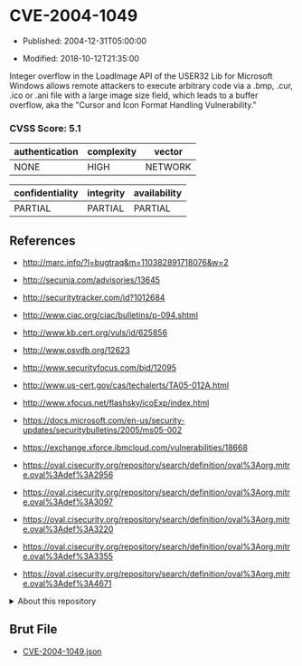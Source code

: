 # CVE-2004-1049

- Published: 2004-12-31T05:00:00

- Modified: 2018-10-12T21:35:00

Integer overflow in the LoadImage API of the USER32 Lib for Microsoft Windows allows remote attackers to execute arbitrary code via a .bmp, .cur, .ico or .ani file with a large image size field, which leads to a buffer overflow, aka the "Cursor and Icon Format Handling Vulnerability."

### CVSS Score: **5.1**

| authentication | complexity | vector |
| --- | --- | --- |
| NONE | HIGH | NETWORK |

| confidentiality | integrity | availability |
| --- | --- | --- |
| PARTIAL | PARTIAL | PARTIAL |

## References

* http://marc.info/?l=bugtraq&m=110382891718076&w=2

* http://secunia.com/advisories/13645

* http://securitytracker.com/id?1012684

* http://www.ciac.org/ciac/bulletins/p-094.shtml

* http://www.kb.cert.org/vuls/id/625856

* http://www.osvdb.org/12623

* http://www.securityfocus.com/bid/12095

* http://www.us-cert.gov/cas/techalerts/TA05-012A.html

* http://www.xfocus.net/flashsky/icoExp/index.html

* https://docs.microsoft.com/en-us/security-updates/securitybulletins/2005/ms05-002

* https://exchange.xforce.ibmcloud.com/vulnerabilities/18668

* https://oval.cisecurity.org/repository/search/definition/oval%3Aorg.mitre.oval%3Adef%3A2956

* https://oval.cisecurity.org/repository/search/definition/oval%3Aorg.mitre.oval%3Adef%3A3097

* https://oval.cisecurity.org/repository/search/definition/oval%3Aorg.mitre.oval%3Adef%3A3220

* https://oval.cisecurity.org/repository/search/definition/oval%3Aorg.mitre.oval%3Adef%3A3355

* https://oval.cisecurity.org/repository/search/definition/oval%3Aorg.mitre.oval%3Adef%3A4671

<details>
<summary>About this repository</summary> 

  This repository is part of the project [Live Hack CVE](https://github.com/Live-Hack-CVE). Main website can be found [www.live-hack.org](https://www.live-hack.org) 
  
  Made by [Sn0wAlice](https://github.com/Sn0wAlice) for the people that care about security and need to have a feed of the latest CVEs. Hope you enjoy it, don't forget to star the repo and follow me on [Twitter](https://twitter.com/Sn0wAlice) and [Github](https://github.com/Sn0wAlice). And that is my [personnal website](https://www.alice-snow.me/)

  - [Home Page](https://github.com/Live-Hack-CVE)
  - [Framework](https://github.com/Live-Hack-CVE/cve-framework)
  - [CVE database](https://github.com/Live-Hack-CVE/full_database)
  - [Changelog](https://github.com/Live-Hack-CVE/Changelog)
</details>

## Brut File

* [CVE-2004-1049.json](https://raw.githubusercontent.com/Live-Hack-CVE/full_database/main/cves/2004/CVE-2004-1049.json)

